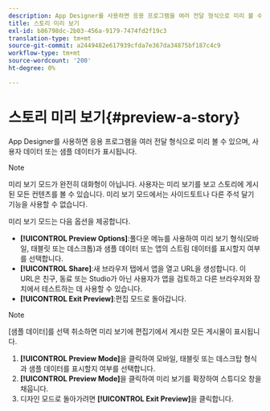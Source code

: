 ```yaml
---
description: App Designer를 사용하면 응용 프로그램을 여러 전달 형식으로 미리 볼 수 있으며, 사용자 데이터 또는 샘플 데이터가 표시됩니다.
title: 스토리 미리 보기
exl-id: b86798dc-2b03-456a-9179-7474fd2f19c3
translation-type: tm+mt
source-git-commit: a2449482e617939cfda7e367da34875bf187c4c9
workflow-type: tm+mt
source-wordcount: '200'
ht-degree: 0%

---
```


# 스토리 미리 보기{#preview-a-story}

App Designer를 사용하면 응용 프로그램을 여러 전달 형식으로 미리 볼 수 있으며, 사용자 데이터 또는 샘플 데이터가 표시됩니다.

>[!NOTE]
>
>미리 보기 모드가 완전히 대화형이 아닙니다. 사용자는 미리 보기를 보고 스토리에 게시된 모든 컨텐츠를 볼 수 있습니다. 미리 보기 모드에서는 사이드토트나 다른 주석 달기 기능을 사용할 수 없습니다.

미리 보기 모드는 다음 옵션을 제공합니다.

* **[!UICONTROL Preview Options]**:풀다운 메뉴를 사용하여 미리 보기 형식(모바일, 태블릿 또는 데스크톱)과 샘플 데이터 또는 앱의 스트림 데이터를 표시할지 여부를 선택합니다.
* **[!UICONTROL Share]**:새 브라우저 탭에서 앱을 열고 URL을 생성합니다. 이 URL은 친구, 동료 또는 Studio가 아닌 사용자가 앱을 검토하고 다른 브라우저와 장치에서 테스트하는 데 사용할 수 있습니다.
* **[!UICONTROL Exit Preview]**:편집 모드로 돌아갑니다.

>[!NOTE]
>
>[샘플 데이터]를 선택 취소하면 미리 보기에 편집기에서 게시한 모든 게시물이 표시됩니다.

1. **[!UICONTROL Preview Mode]**&#x200B;을 클릭하여 모바일, 태블릿 또는 데스크탑 형식과 샘플 데이터를 표시할지 여부를 선택합니다.
1. **[!UICONTROL Preview Mode]**&#x200B;을 클릭하여 미리 보기를 확장하여 스튜디오 창을 채웁니다.
1. 디자인 모드로 돌아가려면 **[!UICONTROL Exit Preview]**&#x200B;을 클릭합니다.
